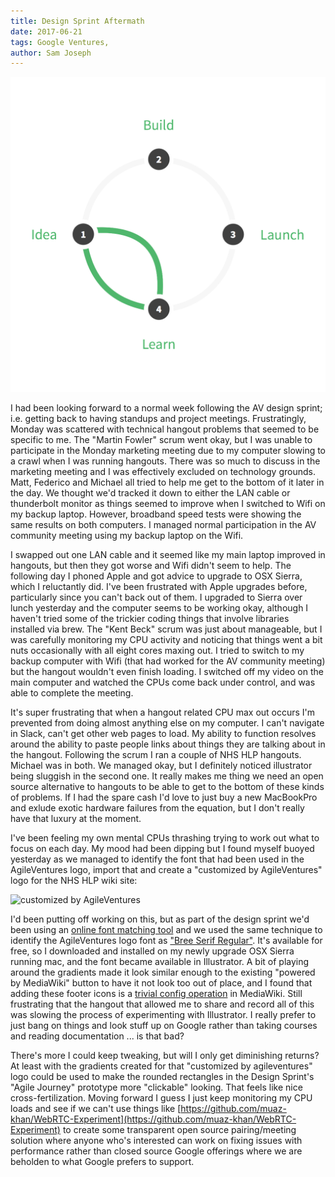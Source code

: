 ```yaml
---
title: Design Sprint Aftermath
date: 2017-06-21
tags: Google Ventures, 
author: Sam Joseph
---
```


![design sprint](/images/design_sprint.png)

I had been looking forward to a normal week following the AV design sprint; i.e. getting back to having standups and project meetings.  Frustratingly, Monday was scattered with technical hangout problems that seemed to be specific to me.  The "Martin Fowler" scrum went okay, but I was unable to participate in the Monday marketing meeting due to my computer slowing to a crawl when I was running hangouts.  There was so much to discuss in the marketing meeting and I was effectively excluded on technology grounds.  Matt, Federico and Michael all tried to help me get to the bottom of it later in the day.  We thought we'd tracked it down to either the LAN cable or thunderbolt monitor as things seemed to improve when I switched to Wifi on my backup laptop.  However, broadband speed tests were showing the same results on both computers.  I managed normal participation in the AV community meeting using my backup laptop on the Wifi. 

I swapped out one LAN cable and it seemed like my main laptop improved in hangouts, but then they got worse and Wifi didn't seem to help.  The following day I phoned Apple and got advice to upgrade to OSX Sierra, which I reluctantly did.  I've been frustrated with Apple upgrades before, particularly since you can't back out of them.  I upgraded to Sierra over lunch yesterday and the computer seems to be working okay, although I haven't tried some of the trickier coding things that involve libraries installed via brew.   The "Kent Beck" scrum was just about manageable, but I was carefully monitoring my CPU activity and noticing that things went a bit nuts occasionally with all eight cores maxing out.  I tried to switch to my backup computer with Wifi (that had worked for the AV community meeting) but the hangout wouldn't even finish loading.  I switched off my video on the main computer and watched the CPUs come back under control, and was able to complete the meeting.

It's super frustrating that when a hangout related CPU max out occurs I'm prevented from doing almost anything else on my computer.  I can't navigate in Slack, can't get other web pages to load.  My ability to function resolves around the ability to paste people links about things they are talking about in the hangout.  Following the scrum I ran a couple of NHS HLP hangouts.  Michael was in both.  We managed okay, but I definitely noticed illustrator being sluggish in the second one.  It really makes me thing we need an open source alternative to hangouts to be able to get to the bottom of these kinds of problems.  If I had the spare cash I'd love to just buy a new MacBookPro and exlude exotic hardware failures from the equation, but I don't really have that luxury at the moment.

I've been feeling my own mental CPUs thrashing trying to work out what to focus on each day.  My mood had been dipping but I found myself buoyed yesterday as we managed to identify the font that had been used in the AgileVentures logo, import that and create a "customized by AgileVentures" logo for the NHS HLP wiki site:

![customized by AgileVentures](https://dl.dropbox.com/s/1kekg96rkndea64/customized-by-agileventures-176wide.png?dl=1)

I'd been putting off working on this, but as part of the design sprint we'd been using an [online font matching tool](https://www.fontsquirrel.com/matcherator) and we used the same technique to identify the AgileVentures logo font as ["Bree Serif Regular"](https://www.fontsquirrel.com/fonts/bree-serif).  It's available for free, so I downloaded and installed on my newly upgrade OSX Sierra running mac, and the font became available in Illustrator.  A bit of playing around the gradients made it look similar enough to the existing "powered by MediaWiki" button to have it not look too out of place, and I found that adding these footer icons is a [trivial config operation](https://www.mediawiki.org/wiki/Manual:$wgFooterIcons#Site_customization) in MediaWiki.  Still frustrating that the hangout that allowed me to share and record all of this was slowing the process of experimenting with Illustrator.  I really prefer to just bang on things and look stuff up on Google rather than taking courses and reading documentation ... is that bad?

There's more I could keep tweaking, but will I only get diminishing returns?  At least with the gradients created for that "customized by agileventures" logo could be used to make the rounded rectangles in the Design Sprint's "Agile Journey" prototype more "clickable" looking.  That feels like nice cross-fertilization.  Moving forward I guess I just keep monitoring my CPU loads and see if we can't use things like [https://github.com/muaz-khan/WebRTC-Experiment](https://github.com/muaz-khan/WebRTC-Experiment) to create some transparent open source pairing/meeting solution where anyone who's interested can work on fixing issues with performance rather than closed source Google offerings where we are beholden to what Google prefers to support.
